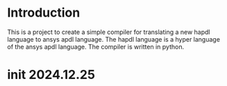 # Introduction

This is a project to create a simple compiler for translating a new hapdl language to ansys apdl language. The hapdl language is a hyper language of the ansys apdl language. The compiler is written in python.

# init 2024.12.25